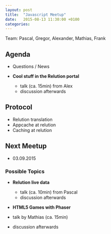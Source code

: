```yaml
---
layout: post
title:  "Javascript Meetup"
date:   2015-08-13 11:30:00 +0100
categories:
---
```


Team: Pascal, Gregor, Alexander, Mathias, Frank

## Agenda

- Questions / News

- **Cool stuff in the Relution portal**
  - talk (ca. 15min) from Alex
  - discussion afterwards

## Protocol

- Relution translation
- Appcache at relution
- Caching at relution

## Next Meetup
 - 03.09.2015

### Possible Topics

- **Relution live data**
  - talk (ca. 10min) from Pascal
  - discussion afterwards


- **HTML5 Games with Phaser**
 - talk by Mathias (ca. 15min)
 - discussion afterwards
